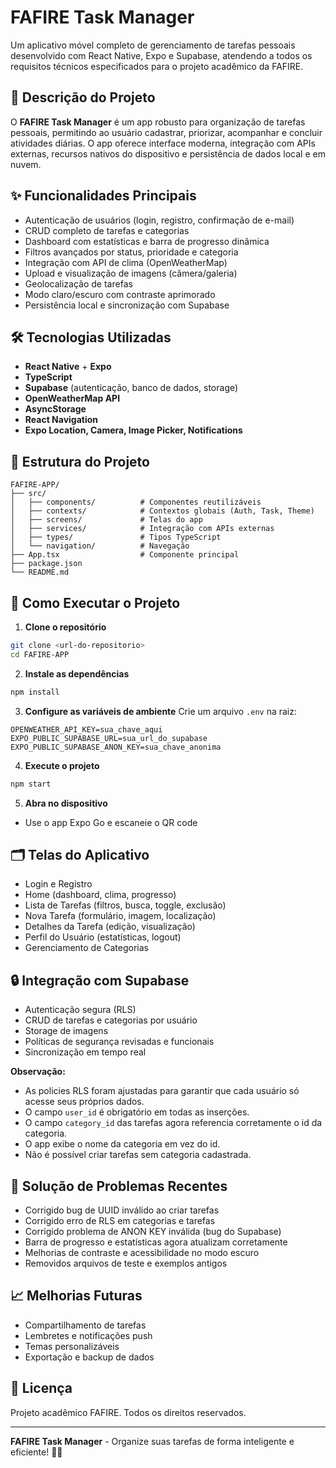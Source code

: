 # FAFIRE Task Manager

Um aplicativo móvel completo de gerenciamento de tarefas pessoais desenvolvido com React Native, Expo e Supabase, atendendo a todos os requisitos técnicos especificados para o projeto acadêmico da FAFIRE.

## 📱 Descrição do Projeto

O **FAFIRE Task Manager** é um app robusto para organização de tarefas pessoais, permitindo ao usuário cadastrar, priorizar, acompanhar e concluir atividades diárias. O app oferece interface moderna, integração com APIs externas, recursos nativos do dispositivo e persistência de dados local e em nuvem.

## ✨ Funcionalidades Principais

- Autenticação de usuários (login, registro, confirmação de e-mail)
- CRUD completo de tarefas e categorias
- Dashboard com estatísticas e barra de progresso dinâmica
- Filtros avançados por status, prioridade e categoria
- Integração com API de clima (OpenWeatherMap)
- Upload e visualização de imagens (câmera/galeria)
- Geolocalização de tarefas
- Modo claro/escuro com contraste aprimorado
- Persistência local e sincronização com Supabase

## 🛠️ Tecnologias Utilizadas

- **React Native** + **Expo**
- **TypeScript**
- **Supabase** (autenticação, banco de dados, storage)
- **OpenWeatherMap API**
- **AsyncStorage**
- **React Navigation**
- **Expo Location, Camera, Image Picker, Notifications**

## 📁 Estrutura do Projeto

```
FAFIRE-APP/
├── src/
│   ├── components/          # Componentes reutilizáveis
│   ├── contexts/            # Contextos globais (Auth, Task, Theme)
│   ├── screens/             # Telas do app
│   ├── services/            # Integração com APIs externas
│   ├── types/               # Tipos TypeScript
│   └── navigation/          # Navegação
├── App.tsx                  # Componente principal
├── package.json
└── README.md
```

## 🚀 Como Executar o Projeto

1. **Clone o repositório**
```bash
git clone <url-do-repositorio>
cd FAFIRE-APP
```
2. **Instale as dependências**
```bash
npm install
```
3. **Configure as variáveis de ambiente**
Crie um arquivo `.env` na raiz:
```env
OPENWEATHER_API_KEY=sua_chave_aqui
EXPO_PUBLIC_SUPABASE_URL=sua_url_do_supabase
EXPO_PUBLIC_SUPABASE_ANON_KEY=sua_chave_anonima
```
4. **Execute o projeto**
```bash
npm start
```
5. **Abra no dispositivo**
- Use o app Expo Go e escaneie o QR code

## 🗂️ Telas do Aplicativo
- Login e Registro
- Home (dashboard, clima, progresso)
- Lista de Tarefas (filtros, busca, toggle, exclusão)
- Nova Tarefa (formulário, imagem, localização)
- Detalhes da Tarefa (edição, visualização)
- Perfil do Usuário (estatísticas, logout)
- Gerenciamento de Categorias

## 🔒 Integração com Supabase

- Autenticação segura (RLS)
- CRUD de tarefas e categorias por usuário
- Storage de imagens
- Políticas de segurança revisadas e funcionais
- Sincronização em tempo real

**Observação:**
- As policies RLS foram ajustadas para garantir que cada usuário só acesse seus próprios dados.
- O campo `user_id` é obrigatório em todas as inserções.
- O campo `category_id` das tarefas agora referencia corretamente o id da categoria.
- O app exibe o nome da categoria em vez do id.
- Não é possível criar tarefas sem categoria cadastrada.

## 🐛 Solução de Problemas Recentes

- Corrigido bug de UUID inválido ao criar tarefas
- Corrigido erro de RLS em categorias e tarefas
- Corrigido problema de ANON KEY inválida (bug do Supabase)
- Barra de progresso e estatísticas agora atualizam corretamente
- Melhorias de contraste e acessibilidade no modo escuro
- Removidos arquivos de teste e exemplos antigos

## 📈 Melhorias Futuras
- Compartilhamento de tarefas
- Lembretes e notificações push
- Temas personalizáveis
- Exportação e backup de dados

## 📄 Licença

Projeto acadêmico FAFIRE. Todos os direitos reservados.

---

**FAFIRE Task Manager** - Organize suas tarefas de forma inteligente e eficiente! 📱✨
